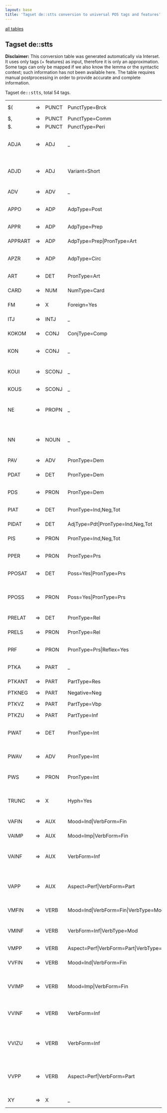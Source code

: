 ```yaml
---
layout: base
title: 'Tagset de::stts conversion to universal POS tags and features'
---
```


<a href="index.html">all tables</a>

## Tagset de::stts

**Disclaimer:**
This conversion table was generated automatically via Interset.
It uses only tags (+ features) as input, therefore it is only an approximation.
Some tags can only be mapped if we also know the lemma or the syntactic context; such information has not been available here.
The table requires manual postprocessing in order to provide accurate and complete information.

Tagset <tt>de::stts</tt>, total 54 tags.

<table>
  <tr><td>$(</td><td>=&gt;</td><td>PUNCT</td><td>PunctType=Brck</td><td>_``, '', *RRB*, *LRB*, -_</td></tr>
  <tr><td>$,</td><td>=&gt;</td><td>PUNCT</td><td>PunctType=Comm</td><td>_,_</td></tr>
  <tr><td>$.</td><td>=&gt;</td><td>PUNCT</td><td>PunctType=Peri</td><td>_., :, ?, ;, !_</td></tr>
  <tr><td>ADJA</td><td>=&gt;</td><td>ADJ</td><td>_</td><td>_neuen, neue, deutschen, ersten, anderen_</td></tr>
  <tr><td>ADJD</td><td>=&gt;</td><td>ADJ</td><td>Variant=Short</td><td>_gut, rund, knapp, deutlich, möglich_</td></tr>
  <tr><td>ADV</td><td>=&gt;</td><td>ADV</td><td>_</td><td>_auch, nur, noch, so, aber_</td></tr>
  <tr><td>APPO</td><td>=&gt;</td><td>ADP</td><td>AdpType=Post</td><td>_zufolge, nach, gegenüber, wegen, über_</td></tr>
  <tr><td>APPR</td><td>=&gt;</td><td>ADP</td><td>AdpType=Prep</td><td>_in, von, mit, für, auf_</td></tr>
  <tr><td>APPRART</td><td>=&gt;</td><td>ADP</td><td>AdpType=Prep|PronType=Art</td><td>_im, am, zum, zur, vom_</td></tr>
  <tr><td>APZR</td><td>=&gt;</td><td>ADP</td><td>AdpType=Circ</td><td>_an, hinaus, aus, her, heraus_</td></tr>
  <tr><td>ART</td><td>=&gt;</td><td>DET</td><td>PronType=Art</td><td>_der, die, den, des, das_</td></tr>
  <tr><td>CARD</td><td>=&gt;</td><td>NUM</td><td>NumType=Card</td><td>_000, zwei, drei, vier, fünf_</td></tr>
  <tr><td>FM</td><td>=&gt;</td><td>X</td><td>Foreign=Yes</td><td>_New, of, de, Times, the_</td></tr>
  <tr><td>ITJ</td><td>=&gt;</td><td>INTJ</td><td>_</td><td>_naja, Ach, äh, Na, piep_</td></tr>
  <tr><td>KOKOM</td><td>=&gt;</td><td>CONJ</td><td>ConjType=Comp</td><td>_als, wie, denn, wir_</td></tr>
  <tr><td>KON</td><td>=&gt;</td><td>CONJ</td><td>_</td><td>_und, oder, sondern, sowie, aber_</td></tr>
  <tr><td>KOUI</td><td>=&gt;</td><td>SCONJ</td><td>_</td><td>_um, ohne, statt, anstatt, Ums_</td></tr>
  <tr><td>KOUS</td><td>=&gt;</td><td>SCONJ</td><td>_</td><td>_daß, wenn, weil, ob, als_</td></tr>
  <tr><td>NE</td><td>=&gt;</td><td>PROPN</td><td>_</td><td>_SPD, Deutschland, USA, dpa, Bonn_</td></tr>
  <tr><td>NN</td><td>=&gt;</td><td>NOUN</td><td>_</td><td>_Prozent, Mark, Millionen, November, Jahren_</td></tr>
  <tr><td>PAV</td><td>=&gt;</td><td>ADV</td><td>PronType=Dem</td><td>__</td></tr>
  <tr><td>PDAT</td><td>=&gt;</td><td>DET</td><td>PronType=Dem</td><td>_dieser, diese, diesem, dieses, diesen_</td></tr>
  <tr><td>PDS</td><td>=&gt;</td><td>PRON</td><td>PronType=Dem</td><td>_das, dies, die, diese, der_</td></tr>
  <tr><td>PIAT</td><td>=&gt;</td><td>DET</td><td>PronType=Ind,Neg,Tot</td><td>_keine, mehr, alle, kein, beiden_</td></tr>
  <tr><td>PIDAT</td><td>=&gt;</td><td>DET</td><td>AdjType=Pdt|PronType=Ind,Neg,Tot</td><td>__</td></tr>
  <tr><td>PIS</td><td>=&gt;</td><td>PRON</td><td>PronType=Ind,Neg,Tot</td><td>_man, allem, nichts, alles, mehr_</td></tr>
  <tr><td>PPER</td><td>=&gt;</td><td>PRON</td><td>PronType=Prs</td><td>_es, sie, er, wir, ich_</td></tr>
  <tr><td>PPOSAT</td><td>=&gt;</td><td>DET</td><td>Poss=Yes|PronType=Prs</td><td>_ihre, seine, seiner, ihrer, ihren_</td></tr>
  <tr><td>PPOSS</td><td>=&gt;</td><td>PRON</td><td>Poss=Yes|PronType=Prs</td><td>_ihren, Seinen, seinem, unsrigen, meiner_</td></tr>
  <tr><td>PRELAT</td><td>=&gt;</td><td>DET</td><td>PronType=Rel</td><td>_deren, dessen, die_</td></tr>
  <tr><td>PRELS</td><td>=&gt;</td><td>PRON</td><td>PronType=Rel</td><td>_die, der, das, dem, denen_</td></tr>
  <tr><td>PRF</td><td>=&gt;</td><td>PRON</td><td>PronType=Prs|Reflex=Yes</td><td>_sich, uns, mich, mir, dich_</td></tr>
  <tr><td>PTKA</td><td>=&gt;</td><td>PART</td><td>_</td><td>_zu, am, allzu, Um_</td></tr>
  <tr><td>PTKANT</td><td>=&gt;</td><td>PART</td><td>PartType=Res</td><td>_nein, ja, bitte, Gewiß, Also_</td></tr>
  <tr><td>PTKNEG</td><td>=&gt;</td><td>PART</td><td>Negative=Neg</td><td>_nicht_</td></tr>
  <tr><td>PTKVZ</td><td>=&gt;</td><td>PART</td><td>PartType=Vbp</td><td>_an, aus, ab, vor, auf_</td></tr>
  <tr><td>PTKZU</td><td>=&gt;</td><td>PART</td><td>PartType=Inf</td><td>_zu, zur, zum_</td></tr>
  <tr><td>PWAT</td><td>=&gt;</td><td>DET</td><td>PronType=Int</td><td>_welche, welchen, welcher, wie, welchem_</td></tr>
  <tr><td>PWAV</td><td>=&gt;</td><td>ADV</td><td>PronType=Int</td><td>_wie, wo, warum, wobei, wonach_</td></tr>
  <tr><td>PWS</td><td>=&gt;</td><td>PRON</td><td>PronType=Int</td><td>_was, wer, wem, wen, welches_</td></tr>
  <tr><td>TRUNC</td><td>=&gt;</td><td>X</td><td>Hyph=Yes</td><td>_Staats-, Industrie-, Finanz-, Öl-, Lohn-_</td></tr>
  <tr><td>VAFIN</td><td>=&gt;</td><td>AUX</td><td>Mood=Ind|VerbForm=Fin</td><td>_ist, hat, wird, sind, sei_</td></tr>
  <tr><td>VAIMP</td><td>=&gt;</td><td>AUX</td><td>Mood=Imp|VerbForm=Fin</td><td>_Seid, werde, Sei_</td></tr>
  <tr><td>VAINF</td><td>=&gt;</td><td>AUX</td><td>VerbForm=Inf</td><td>_werden, sein, haben, worden, Dabeisein_</td></tr>
  <tr><td>VAPP</td><td>=&gt;</td><td>AUX</td><td>Aspect=Perf|VerbForm=Part</td><td>_worden, gewesen, geworden, gehabt, werden_</td></tr>
  <tr><td>VMFIN</td><td>=&gt;</td><td>VERB</td><td>Mood=Ind|VerbForm=Fin|VerbType=Mod</td><td>_kann, soll, will, muß, sollen_</td></tr>
  <tr><td>VMINF</td><td>=&gt;</td><td>VERB</td><td>VerbForm=Inf|VerbType=Mod</td><td>_können, müssen, wollen, dürfen, sollen_</td></tr>
  <tr><td>VMPP</td><td>=&gt;</td><td>VERB</td><td>Aspect=Perf|VerbForm=Part|VerbType=Mod</td><td>_gewollt_</td></tr>
  <tr><td>VVFIN</td><td>=&gt;</td><td>VERB</td><td>Mood=Ind|VerbForm=Fin</td><td>_sagte, gibt, geht, steht, kommt_</td></tr>
  <tr><td>VVIMP</td><td>=&gt;</td><td>VERB</td><td>Mood=Imp|VerbForm=Fin</td><td>_siehe, sprich, schauen, Sagen, gestehe_</td></tr>
  <tr><td>VVINF</td><td>=&gt;</td><td>VERB</td><td>VerbForm=Inf</td><td>_machen, lassen, bleiben, geben, bringen_</td></tr>
  <tr><td>VVIZU</td><td>=&gt;</td><td>VERB</td><td>VerbForm=Inf</td><td>_einzusetzen, durchzusetzen, aufzunehmen, abzubauen, umzusetzen_</td></tr>
  <tr><td>VVPP</td><td>=&gt;</td><td>VERB</td><td>Aspect=Perf|VerbForm=Part</td><td>_gemacht, getötet, gefordert, gegeben, gestellt_</td></tr>
  <tr><td>XY</td><td>=&gt;</td><td>X</td><td>_</td><td>_dpa, ap, afp, rtr, wb_</td></tr>
</table>
